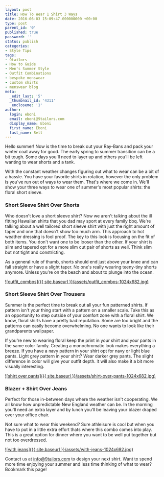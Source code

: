 ```yaml
---
layout: post
title: How To Wear 1 Shirt 3 Ways
date: 2016-06-03 15:09:47.000000000 +00:00
type: post
parent_id: '0'
published: true
password: ''
status: publish
categories:
- Style Tips
tags:
- 9tailors
- How to Guide
- Men's Summer Style
- Outfit Combinations
- bespoke menswear
- custom shirts
- menswear blog
meta:
  _edit_last: '5'
  _thumbnail_id: '4311'
  _encloseme: '1'
author:
  login: eboni
  email: eboni@9tailors.com
  display_name: Eboni
  first_name: Eboni
  last_name: Bell
---
```

Hello summer! Now is the time to break out your Ray-Bans and pack your winter coat away for good. The early spring to summer transition can be a bit tough. Some days you'll need to layer up and others you'll be left wanting to wear shorts and a tank.

With the constant weather changes figuring out what to wear can be a bit of a hassle. You have your favorite shirts in rotation, however the only problem is you've run out of ways to wear them. That's where we come in. We'll show your three ways to wear one of summer's most popular shirts: the floral short sleeve.

### Short Sleeve Shirt Over Shorts

Who doesn't love a short sleeve shirt? Now we aren't talking about the ill fitting Hawaiian shirts that you dad may sport at every family bbq. We're talking about a well tailored short sleeve shirt with just the right amount of taper and one that doesn't show too much arm. This approach to hot weather dressing is fool proof. The key to this look is focusing on the fit of both items. You don't want one to be looser than the other. If your shirt is slim and tapered opt for a more slim cut pair of shorts as well. Think slim but not tight and constricting.

As a general rule of thumb, shorts should end just above your knee and can fall straight or have a slight taper. No one's really wearing teeny-tiny shorts anymore. Unless you're on the beach and about to plunge into the ocean.

[![outfit_combos]({{ site.baseurl }}/assets/outfit_combos-1024x682.jpg)](http://blog.9tailors.com/uploads/outfit_combos.jpg)

### Short Sleeve Shirt Over Trousers

Summer is the perfect time to break out all your fun patterned shirts. If pattern isn't your thing start with a pattern on a smaller scale. Take this as an opportunity to step outside of your comfort zone with a floral shirt. We know, floral shirts have a pretty bad reputation. Some are too bright and the patterns can easily become overwhelming. No one wants to look like their grandparents wallpaper.

If you're new to wearing floral keep the print in your shirt and your pants in the same color family. Creating a monochromatic look makes everything a breeze. If you have a navy pattern in your shirt opt for navy or light blue pants. Light grey pattern in your shirt? Wear darker grey pants. The slight difference in color will give your outfit depth. It will also make it a bit more visually interesting.

[![shirt over pants]({{ site.baseurl }}/assets/shirt-over-pants-1024x682.jpg)](http://blog.9tailors.com/uploads/shirt-over-pants.jpg)

### Blazer + Shirt Over Jeans

Perfect for those in-between days where the weather isn't cooperating. We all know how unpredictable New England weather can be. In the morning you'll need an extra layer and by lunch you'll be leaving your blazer draped over your office chair.

Not sure what to wear this weekend? Sure athleisure is cool but when you have to put in a little extra effort thats where this combo comes into play. This is a great option for dinner where you want to be well put together but not too overdressed.

[![with jeans]({{ site.baseurl }}/assets/with-jeans-1024x682.jpg)](http://blog.9tailors.com/uploads/with-jeans.jpg)

Contact us at info@9tailors.com to design your next shirt. Want to spend more time enjoying your summer and less time thinking of what to wear? Bookmark this page!